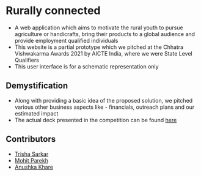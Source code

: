 # Rurally connected
* A web application which aims to motivate the rural youth to pursue agriculture or handicrafts, bring their products to a global audience and provide employment qualified individuals
* This website is a partial prototype which we pitched at the Chhatra Vishwakarma Awards 2021 by AICTE India, where we were State Level Qualifiers
* This user interface is for a schematic representation only 

## Demystification

* Along with providing a basic idea of the proposed solution, we pitched various other business aspects like - financials, outreach plans and our estimated impact
* The actual deck presented in the competition can be found [here](https://docs.google.com/presentation/d/1ipYK4ZCYpOCO0EcYos8UQi83y7GeuhJZWFNQeiA0pNo/edit?usp=sharing) 

## Contributors

* [Trisha Sarkar](https://github.com/trishasarkar)
* [Mohit Parekh](https://github.com/mohitparekh7)
* [Anushka Khare](https://github.com/anushkakhare)
